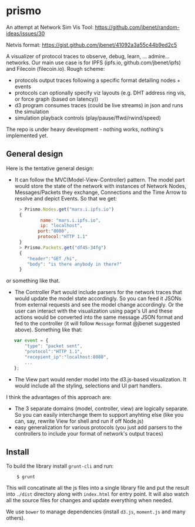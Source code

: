 prismo
======

An attempt at Network Sim Vis Tool: https://github.com/jbenet/random-ideas/issues/30

Netvis format: https://gist.github.com/jbenet/41092a3a55c44b9ed2c5

A visualizer of protocol traces to observe, debug, learn, ... admire... networks. Our main use case is for IPFS (ipfs.io, github.com/jbenet/ipfs) and Filecoin (filecoin.io). 
Rough scheme:

*    protocols output traces following a specific format detailing nodes + events
*    protocols can optionally specify viz layouts (e.g. DHT address ring vis, or force graph (based on latency))
*    d3 program consumes traces (could be live streams) in json and runs the simulation
*    simulation playback controls (play/pause/ffwd/rwind/speed)

The repo is under heavy development - nothing works, nothing's implemented yet.

General design
------------

Here is the tentative general design:
* It can follow the MVC(Model-View-Controller) pattern. The model part would store the state of the network with instances of Network Nodes, Messages/Packets they exchange, Connections and the Time Arrow to resolve and depict Events. So that we get:
```javascript
     > Prismo.Nodes.get("mars.i.ipfs.io")
     {
             name: "mars.i.ipfs.io",
             ip: "localhost",
            port:"8080",
            protocol:"HTTP 1.1"
     }
     > Prismo.Packets.get("df45-34fg")
     {
        "header":"GET /hi",
        "body": "is there anybody in there?"
     }
```
or something like that.
* The Controller Part would include parsers for the network traces that would update the model state accordingly. So you can feed it JSONs from external requests and see the model change accordingly. Or the user can interact with the visualization using page's UI and these actions would be converted into the same message JSON format and fed to the controller (it will follow `Message` format @jbenet suggested above). Something like that:
```javascript
   var event = {
       "type": "packet sent",
       "protocol":"HTTP 1.1",
       "recepient_ip":"localhost:8080",
       ...
   };
```
* The View part would render model into the d3.js-based visualization. It would include all the styling, selections and UI part handlers. 

I think the advantages of this approach are:
* The 3 separate domains (model, controller, view) are logically separate. So you can easily interchange them to support anyhting else  (like you can, say, rewrite View for shell and run if off Node.js)
*  easy generalization for various protocols (you just add parsers to the controllers to include your format of network's output traces)

Install
----------------
To build the library install `grunt-cli` and run:
```
    $ grunt 
```
This will concatinate all the js files into a single library file and put the result into `./dist` directory along with `index.html` for entry point. It will also watch all the source files for changes and update everything when needed.

We use `bower` to manage dependencies (install `d3.js`, `moment.js` and many others).